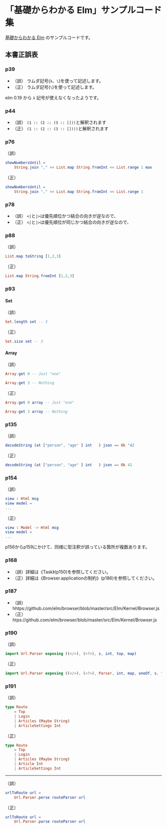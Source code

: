 # 「基礎からわかる Elm」サンプルコード集

[基礎からわかる Elm](https://www.amazon.co.jp/%E5%9F%BA%E7%A4%8E%E3%81%8B%E3%82%89%E3%82%8F%E3%81%8B%E3%82%8B-Elm-%E9%B3%A5%E5%B1%85-%E9%99%BD%E4%BB%8B/dp/4863542224) のサンプルコードです。

## 本書正誤表

### p39

- （誤） ラムダ記号(`λ`、`\`)を使って記述します。
- （正） ラムダ記号(`\`)を使って記述します。

elm 0.19 から `λ` 記号が使えなくなったようです。

### p44

- （誤） `(1 :: (2 :: (3 :: []))`と解釈されます
- （正） `(1 :: (2 :: (3 :: [])))`と解釈されます

### p76

（誤）
```elm
showNumbersUntil =
    String.join "," << List.map String.fromInt << List.range 1 max
```
（正）
```elm
showNumbersUntil =
    String.join "," << List.map String.fromInt << List.range 1
```

### p78

- （誤） `<|`と`|>`は優先順位かつ結合の向きが逆なので、
- （正） `<|`と`|>`は優先順位が同じかつ結合の向きが逆なので、

### p88

（誤）
```elm
List.map toString [1,2,3]
```
（正）
```elm
List.map String.fromInt [1,2,3]
```

### p93

#### Set

（誤）
```elm
Set.length set -- 3
```
（正）
```elm
Set.size set -- 3
```

#### Array

（誤）
```elm
Array.get 0 -- Just "one"

Array.get 3 -- Nothing
```
（正）
```elm
Array.get 0 array -- Just "one"

Array.get 3 array -- Nothing
```

### p135

（誤）
```elm
decodeString (at ["person", "age" ] int   ) json == Ok "42
```
（正）
```elm
decodeString (at ["person", "age" ] int   ) json == Ok 42
```

### p154

（誤）
```elm
view : Html msg
view model =
...
```
（正）
```elm
view : Model -> Html msg
view model =
...
```

p156からp159にかけて、同様に型注釈が誤っている箇所が複数あります。

### p168

- （誤）詳細は《Task》(p150)を参照してください。
- （正）詳細は《Browser.applicationの制約》(p186)を参照してください。

### p187

- （誤）hhtps://github.com/elm/browser/blob/master/src/Elm/Kernel/Browser.js
- （正）htps://github.com/elm/browser/blob/master/src/Elm/Kernel/Browser.js

### p190

（誤）
```elm
import Url.Parser exposing ((</>), (<?>), s, int, top, map)
```
（正）
```elm
import Url.Parser exposing ((</>), (<?>), Parser, int, map, oneOf, s, top)
```

### p191

（誤）
```elm
type Route
    = Top
    | Login
    | Articles (Maybe String)
    | ArticleSettings Int
```
（正）
```elm
type Route
    = Top
    | Login
    | Articles (Maybe String)
    | Article Int
    | ArticleSettings Int
```

---

（誤）
```elm
urlToRoute url =
    Url.Parser.perse routeParser url
```
（正）
```elm
urlToRoute url =
    Url.Parser.parse routeParser url
```
